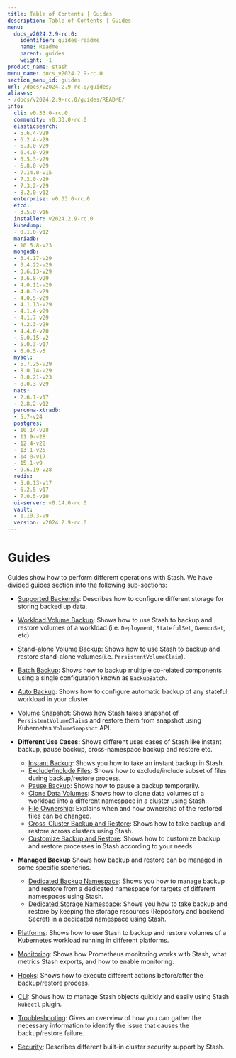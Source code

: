 ```yaml
---
title: Table of Contents | Guides
description: Table of Contents | Guides
menu:
  docs_v2024.2.9-rc.0:
    identifier: guides-readme
    name: Readme
    parent: guides
    weight: -1
product_name: stash
menu_name: docs_v2024.2.9-rc.0
section_menu_id: guides
url: /docs/v2024.2.9-rc.0/guides/
aliases:
- /docs/v2024.2.9-rc.0/guides/README/
info:
  cli: v0.33.0-rc.0
  community: v0.33.0-rc.0
  elasticsearch:
  - 5.6.4-v29
  - 6.2.4-v29
  - 6.3.0-v29
  - 6.4.0-v29
  - 6.5.3-v29
  - 6.8.0-v29
  - 7.14.0-v15
  - 7.2.0-v29
  - 7.3.2-v29
  - 8.2.0-v12
  enterprise: v0.33.0-rc.0
  etcd:
  - 3.5.0-v16
  installer: v2024.2.9-rc.0
  kubedump:
  - 0.1.0-v12
  mariadb:
  - 10.5.8-v23
  mongodb:
  - 3.4.17-v29
  - 3.4.22-v29
  - 3.6.13-v29
  - 3.6.8-v29
  - 4.0.11-v29
  - 4.0.3-v29
  - 4.0.5-v29
  - 4.1.13-v29
  - 4.1.4-v29
  - 4.1.7-v29
  - 4.2.3-v29
  - 4.4.6-v20
  - 5.0.15-v2
  - 5.0.3-v17
  - 6.0.5-v5
  mysql:
  - 5.7.25-v29
  - 8.0.14-v29
  - 8.0.21-v23
  - 8.0.3-v29
  nats:
  - 2.6.1-v17
  - 2.8.2-v12
  percona-xtradb:
  - 5.7-v24
  postgres:
  - 10.14-v28
  - 11.9-v28
  - 12.4-v28
  - 13.1-v25
  - 14.0-v17
  - 15.1-v9
  - 9.6.19-v28
  redis:
  - 5.0.13-v17
  - 6.2.5-v17
  - 7.0.5-v10
  ui-server: v0.14.0-rc.0
  vault:
  - 1.10.3-v9
  version: v2024.2.9-rc.0
---
```


# Guides

Guides show how to perform different operations with Stash. We have divided guides section into the following sub-sections:

- [Supported Backends](/docs/v2024.2.9-rc.0/guides/backends/overview/): Describes how to configure different storage for storing backed up data.
- [Workload Volume Backup](/docs/v2024.2.9-rc.0/guides/workloads/overview/): Shows how to use Stash to backup and restore volumes of a workload (i.e. `Deployment`, `StatefulSet`, `DaemonSet`, etc).
- [Stand-alone Volume Backup](/docs/v2024.2.9-rc.0/guides/volumes/overview/): Shows how to use Stash to backup and restore stand-alone volumes(i.e. `PersistentVolumeClaim`).
- [Batch Backup](/docs/v2024.2.9-rc.0/guides/batch-backup/overview/): Shows how to backup multiple co-related components using a single configuration known as `BackupBatch`.
- [Auto Backup](/docs/v2024.2.9-rc.0/guides/auto-backup/overview/): Shows how to configure automatic backup of any stateful workload in your cluster.
- [Volume Snapshot](/docs/v2024.2.9-rc.0/guides/volumesnapshot/overview/): Shows how Stash takes snapshot of `PersistentVolumeClaim`s and restore them from snapshot using Kubernetes `VolumeSnapshot` API.

- **Different Use Cases:**
Shows different uses cases of Stash like instant backup, pause backup, cross-namespace backup and restore etc.

  - [Instant Backup](/docs/v2024.2.9-rc.0/guides/use-cases/instant-backup/): Shows you how to take an instant backup in Stash.
  - [Exclude/Include Files](/docs/v2024.2.9-rc.0/guides/use-cases/exclude-include-files/): Shows how to exclude/include subset of files during backup/restore process.
  - [Pause Backup](/docs/v2024.2.9-rc.0/guides/use-cases/pause-backup/): Shows how to pause a backup temporarily.
  - [Clone Data Volumes](/docs/v2024.2.9-rc.0/guides/use-cases/clone-pvc/): Shows how to clone data volumes of a workload into a different namespace in a cluster using Stash.
  - [File Ownership](/docs/v2024.2.9-rc.0/guides/use-cases/ownership/): Explains when and how ownership of the restored files can be changed.
  - [Cross-Cluster Backup and Restore](/docs/v2024.2.9-rc.0/guides/use-cases/cross-cluster-backup/): Shows how to take backup and restore across clusters using Stash.
  - [Customize Backup and Restore](/docs/v2024.2.9-rc.0/guides/use-cases/customize-backup-restore/): Shows how to customize backup and restore processes in Stash according to your needs.

- **Managed Backup**
Shows how backup and restore can be managed in some specific scenerios.
  - [Dedicated Backup Namespace](/docs/v2024.2.9-rc.0/guides/managed-backup/dedicated-backup-namespace/): Shows you how to manage backup and restore from a dedicated namespace for targets of different namespaces using Stash.
  - [Dedicated Storage Namespace](/docs/v2024.2.9-rc.0/guides/managed-backup/dedicated-storage-namespace/): Shows you how to take backup and restore by keeping the storage resources (Repository and backend Secret) in a dedicated namespace using Stash.

- [Platforms](/docs/v2024.2.9-rc.0/guides/platforms/eks-irsa/): Shows how to use Stash to backup and restore volumes of a Kubernetes workload running in different platforms.
- [Monitoring](/docs/v2024.2.9-rc.0/guides/monitoring/overview/): Shows how Prometheus monitoring works with Stash, what metrics Stash exports, and how to enable monitoring.
- [Hooks](/docs/v2024.2.9-rc.0/guides/hooks/overview/): Shows how to execute different actions before/after the backup/restore process.
- [CLI](/docs/v2024.2.9-rc.0/guides/cli/kubectl-plugin/): Shows how to manage Stash objects quickly and easily using Stash `kubectl` plugin.
- [Troubleshooting](/docs/v2024.2.9-rc.0/guides/troubleshooting/how-to-troubleshoot/): Gives an overview of how you can gather the necessary information to identify the issue that causes the backup/restore failure.
- [Security](/docs/v2024.2.9-rc.0/guides/security/rbac/): Describes different built-in cluster security support by Stash.
